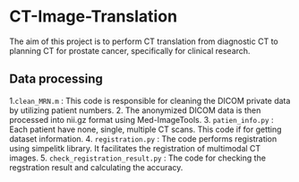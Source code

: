 # CT-Image-Translation
The aim of this project is to perform CT translation from diagnostic CT to planning CT for prostate cancer, specifically for clinical research.

## Data processing

  1.`clean_MRN.m` : This code is responsible for cleaning the DICOM private data by utilizing patient numbers.
  2. The anonymized DICOM data is then processed into nii.gz format using Med-ImageTools.
  3. `patien_info.py` : Each patient have none, single, multiple CT scans. This code if for getting dataset information.
  4. `registration.py` : The code performs registration using simpelitk library. It facilitates the registration of multimodal CT images.
  5. `check_registration_result.py` : The code for checking the regstration result and calculating the accuracy. 
